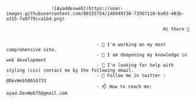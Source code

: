    

                     ![Ayaddevweb](https://user-images.githubusercontent.com/88155754/146949730-73567118-ba93-483b-a315-fa9779cca1bd.png)
                     
                                                               Hi there 👋


                                      - 🔭 I'm working on my most comprehensive site.
                                      - 🌱 I am deepening my knowledge in web development
                                      - 🤔 I'm looking for help with styling (css) contact me by the following email.
                                      - 💬 Follow me in twitter : @DevWeb58616733
                                      - 📫 How to reach me: ayad.DevWeb75@gmail.com
                                      
                                      
                                      

